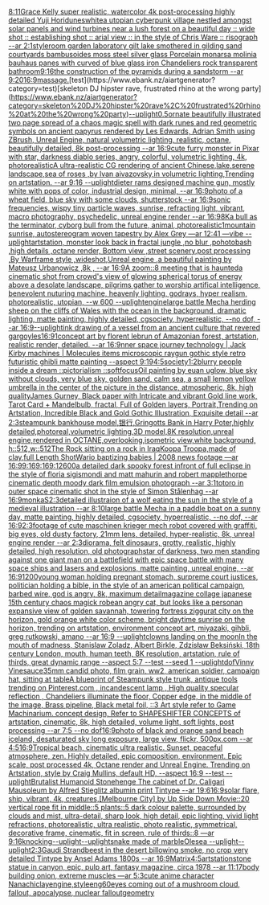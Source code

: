 [8:11](https://www.ebank.nz/aiartgenerator?category=8%3A11)[Grace Kelly super realistic, watercolor 4k post-processing highly detailed Yuji Hori](https://www.ebank.nz/aiartgenerator?category=Grace%20Kelly%20super%20realistic%2C%20watercolor%204k%20post-processing%20highly%20detailed%20Yuji%20Hori)[dunes](https://www.ebank.nz/aiartgenerator?category=dunes)[white](https://www.ebank.nz/aiartgenerator?category=white)[a utopian cyberpunk village nestled amongst solar panels and wind turbines near a lush forest on a beautiful day :: wide shot :: establishing shot :: arial view :: in the style of Chris Ware :: risograph --ar 2:1](https://www.ebank.nz/aiartgenerator?category=a%20utopian%20cyberpunk%20village%20nestled%20amongst%20solar%20panels%20and%20wind%20turbines%20near%20a%20lush%20forest%20on%20a%20beautiful%20day%20%3A%3A%20wide%20shot%20%3A%3A%20establishing%20shot%20%3A%3A%20arial%20view%20%3A%3A%20in%20the%20style%20of%20Chris%20Ware%20%3A%3A%20risograph%20--ar%202%3A1)[style](https://www.ebank.nz/aiartgenerator?category=style)[room garden laboratory  gilt lake  smothered in gilding sand courtyards bambusoides moss steel silver glass  Porcelain monarsa molinia bauhaus panes with  curved of blue glass iron Chandeliers  rock transparent bathroom](https://www.ebank.nz/aiartgenerator?category=room%20garden%20laboratory%20%20gilt%20lake%20%20smothered%20in%20gilding%20sand%20courtyards%20bambusoides%20moss%20steel%20silver%20glass%20%20Porcelain%20monarsa%20molinia%20bauhaus%20panes%20with%20%20curved%20of%20blue%20glass%20iron%20Chandeliers%20%20rock%20transparent%20bathroom)[9:16](https://www.ebank.nz/aiartgenerator?category=9%3A16)[the construction of the pyramids during a sandstorm --ar 9:20](https://www.ebank.nz/aiartgenerator?category=the%20construction%20of%20the%20pyramids%20during%20a%20sandstorm%20--ar%209%3A20)[16:9](https://www.ebank.nz/aiartgenerator?category=16%3A9)[massage.](https://www.ebank.nz/aiartgenerator?category=massage.)[test](https://www.ebank.nz/aiartgenerator?category=test)[skeleton DJ hipster rave, frustrated rhino at the wrong party](https://www.ebank.nz/aiartgenerator?category=skeleton%20DJ%20hipster%20rave%2C%20frustrated%20rhino%20at%20the%20wrong%20party)[--uplight](https://www.ebank.nz/aiartgenerator?category=--uplight)[0.5](https://www.ebank.nz/aiartgenerator?category=0.5)[ornate beautifully illustrated two page spread of a chaos magic spell with dark runes and red geometric symbols on ancient papyrus rendered by Les Edwards, Adrian Smith using ZBrush, Unreal Engine, natural volumetric lighting, realistic, octane, beautifully detailed, 8k post-processing --ar 16:9](https://www.ebank.nz/aiartgenerator?category=ornate%20beautifully%20illustrated%20two%20page%20spread%20of%20a%20chaos%20magic%20spell%20with%20dark%20runes%20and%20red%20geometric%20symbols%20on%20ancient%20papyrus%20rendered%20by%20Les%20Edwards%2C%20Adrian%20Smith%20using%20ZBrush%2C%20Unreal%20Engine%2C%20natural%20volumetric%20lighting%2C%20realistic%2C%20octane%2C%20beautifully%20detailed%2C%208k%20post-processing%20--ar%2016%3A9)[cute furry monster in Pixar with star, darkness diablo series, angry, colorful, volumetric lighting, 4k, photorealistic](https://www.ebank.nz/aiartgenerator?category=cute%20furry%20monster%20in%20Pixar%20with%20star%2C%20darkness%20diablo%20series%2C%20angry%2C%20colorful%2C%20volumetric%20lighting%2C%204k%2C%20photorealistic)[A ultra-realistic CG rendering of ancient Chinese,lake,serene landscape,sea of roses ,by lvan aivazovsky,in volumetric lighting,Trending on artstation.  --ar 9:16 --uplight](https://www.ebank.nz/aiartgenerator?category=A%20ultra-realistic%20CG%20rendering%20of%20ancient%20Chinese%2Clake%2Cserene%20landscape%2Csea%20of%20roses%20%2Cby%20lvan%20aivazovsky%2Cin%20volumetric%20lighting%2CTrending%20on%20artstation.%20%20--ar%209%3A16%20--uplight)[dieter rams designed machine gun, mostly white with pops of color, industrial design, minimal, --ar 16:9](https://www.ebank.nz/aiartgenerator?category=dieter%20rams%20designed%20machine%20gun%2C%20mostly%20white%20with%20pops%20of%20color%2C%20industrial%20design%2C%20minimal%2C%20--ar%2016%3A9)[photo of a wheat field, blue sky with some clouds, shutterstock --ar 16:9](https://www.ebank.nz/aiartgenerator?category=photo%20of%20a%20wheat%20field%2C%20blue%20sky%20with%20some%20clouds%2C%20shutterstock%20--ar%2016%3A9)[sonic frequencies, wispy tiny particle waves, sunrise, refracting light, vibrant, macro photography, psychedelic, unreal engine render --ar 16:9](https://www.ebank.nz/aiartgenerator?category=sonic%20frequencies%2C%20wispy%20tiny%20particle%20waves%2C%20sunrise%2C%20refracting%20light%2C%20vibrant%2C%20macro%20photography%2C%20psychedelic%2C%20unreal%20engine%20render%20--ar%2016%3A9)[8K](https://www.ebank.nz/aiartgenerator?category=8K)[a bull as the terminator, cyborg bull from the future, animal, photorealistic](https://www.ebank.nz/aiartgenerator?category=a%20bull%20as%20the%20terminator%2C%20cyborg%20bull%20from%20the%20future%2C%20animal%2C%20photorealistic)[1](https://www.ebank.nz/aiartgenerator?category=1)[mountain sunrise, autostereogram woven tapestry by Alex Grey —ar 12:41 —vibe --uplight](https://www.ebank.nz/aiartgenerator?category=mountain%20sunrise%2C%20autostereogram%20woven%20tapestry%20by%20Alex%20Grey%20%E2%80%94ar%2012%3A41%20%E2%80%94vibe%20--uplight)[artstation, monster look back in fractal jungle ,no blur  ,pohotobash ,high details  ,octane render, Bottom view ,street scenery,post processing ,By Warframe style ,wideshot,Unreal engine ,a beautiful painting by Mateusz Urbanowicz ,8k , --ar 16:9](https://www.ebank.nz/aiartgenerator?category=artstation%2C%20monster%20look%20back%20in%20fractal%20jungle%20%2Cno%20blur%20%20%2Cpohotobash%20%2Chigh%20details%20%20%2Coctane%20render%2C%20Bottom%20view%20%2Cstreet%20scenery%2Cpost%20processing%20%2CBy%20Warframe%20style%20%2Cwideshot%2CUnreal%20engine%20%2Ca%20beautiful%20painting%20by%20Mateusz%20Urbanowicz%20%2C8k%20%2C%20--ar%2016%3A9)[A zoom::8 meeting that is haunted](https://www.ebank.nz/aiartgenerator?category=A%20zoom%3A%3A8%20meeting%20that%20is%20haunted)[a cinematic shot from crowd's view of glowing spherical torus of energy above a desolate landscape, pilgrims gather to worship artifical intelligence, benevolent nuturing machine, heavenly lighting, godrays, hyper realism, photorealistic, utopian, --w 600 --uplight](https://www.ebank.nz/aiartgenerator?category=a%20cinematic%20shot%20from%20crowd%27s%20view%20of%20glowing%20spherical%20torus%20of%20energy%20above%20a%20desolate%20landscape%2C%20pilgrims%20gather%20to%20worship%20artifical%20intelligence%2C%20benevolent%20nuturing%20machine%2C%20heavenly%20lighting%2C%20godrays%2C%20hyper%20realism%2C%20photorealistic%2C%20utopian%2C%20--w%20600%20--uplight)[engine](https://www.ebank.nz/aiartgenerator?category=engine)[large battle Mecha herding sheep on the cliffs of Wales with the ocean in the background, dramatic lighting, matte painting, highly detailed, cgsociety, hyperrealistic, --no dof, --ar 16:9](https://www.ebank.nz/aiartgenerator?category=large%20battle%20Mecha%20herding%20sheep%20on%20the%20cliffs%20of%20Wales%20with%20the%20ocean%20in%20the%20background%2C%20dramatic%20lighting%2C%20matte%20painting%2C%20highly%20detailed%2C%20cgsociety%2C%20hyperrealistic%2C%20--no%20dof%2C%20--ar%2016%3A9)[--uplight](https://www.ebank.nz/aiartgenerator?category=--uplight)[ink drawing of a vessel from an ancient culture that revered gargoyles](https://www.ebank.nz/aiartgenerator?category=ink%20drawing%20of%20a%20vessel%20from%20an%20ancient%20culture%20that%20revered%20gargoyles)[16:9](https://www.ebank.nz/aiartgenerator?category=16%3A9)[1](https://www.ebank.nz/aiartgenerator?category=1)[concept art by florent lebrun of Amazonian forest, artstation, realistic render, detailed. --ar 16:9](https://www.ebank.nz/aiartgenerator?category=concept%20art%20by%20florent%20lebrun%20of%20Amazonian%20forest%2C%20artstation%2C%20realistic%20render%2C%20detailed.%20--ar%2016%3A9)[nner space journey  technology | Jack Kirby machines | Molecules items microscopic raygun gothic style retro futuristic  ghibli matte painting --aspect 9:19](https://www.ebank.nz/aiartgenerator?category=nner%20space%20journey%20%20technology%20%7C%20Jack%20Kirby%20machines%20%7C%20Molecules%20items%20microscopic%20raygun%20gothic%20style%20retro%20futuristic%20%20ghibli%20matte%20painting%20--aspect%209%3A19)[4:5](https://www.ebank.nz/aiartgenerator?category=4%3A5)[society](https://www.ebank.nz/aiartgenerator?category=society)[1:2](https://www.ebank.nz/aiartgenerator?category=1%3A2)[blurry people inside a dream ::pictorialism ::softfocus](https://www.ebank.nz/aiartgenerator?category=blurry%20people%20inside%20a%20dream%20%3A%3Apictorialism%20%3A%3Asoftfocus)[Oil painting by euan uglow, blue sky without clouds, very blue sky, golden sand, calm sea, a small lemon yellow umbrella in the center of the picture in the distance, atmospheric, 8k, high quality](https://www.ebank.nz/aiartgenerator?category=Oil%20painting%20by%20euan%20uglow%2C%20blue%20sky%20without%20clouds%2C%20very%20blue%20sky%2C%20golden%20sand%2C%20calm%20sea%2C%20a%20small%20lemon%20yellow%20umbrella%20in%20the%20center%20of%20the%20picture%20in%20the%20distance%2C%20atmospheric%2C%208k%2C%20high%20quality)[James Gurney, Black paper with Intricate and vibrant Gold line work, Tarot Card + Mandelbulb, fractal, Full of Golden layers, Portrait,Trending on Artstation, Incredible Black and Gold Gothic Illustration, Exquisite detail --ar 2:3](https://www.ebank.nz/aiartgenerator?category=James%20Gurney%2C%20Black%20paper%20with%20Intricate%20and%20vibrant%20Gold%20line%20work%2C%20Tarot%20Card%20%2B%20Mandelbulb%2C%20fractal%2C%20Full%20of%20Golden%20layers%2C%20Portrait%2CTrending%20on%20Artstation%2C%20Incredible%20Black%20and%20Gold%20Gothic%20Illustration%2C%20Exquisite%20detail%20--ar%202%3A3)[steampunk bankhouse model,银行,Gringotts Bank in Harry Poter,highly detailed,photoreal,volumetric lighting,3D model,8K resolution,unreal engine,rendered in OCTANE,overlooking,isometric view,white background, h::512,w::512](https://www.ebank.nz/aiartgenerator?category=steampunk%20bankhouse%20model%2C%E9%93%B6%E8%A1%8C%2CGringotts%20Bank%20in%20Harry%20Poter%2Chighly%20detailed%2Cphotoreal%2Cvolumetric%20lighting%2C3D%20model%2C8K%20resolution%2Cunreal%20engine%2Crendered%20in%20OCTANE%2Coverlooking%2Cisometric%20view%2Cwhite%20background%2C%20h%3A%3A512%2Cw%3A%3A512)[The Rock sitting on a rock in Iraq](https://www.ebank.nz/aiartgenerator?category=The%20Rock%20sitting%20on%20a%20rock%20in%20Iraq)[Koopa Troopa,made of clay,full Length Shot](https://www.ebank.nz/aiartgenerator?category=Koopa%20Troopa%2Cmade%20of%20clay%2Cfull%20Length%20Shot)[Wario baptizing babies | 2008 news footage —ar 16:9](https://www.ebank.nz/aiartgenerator?category=Wario%20baptizing%20babies%20%7C%202008%20news%20footage%20%E2%80%94ar%2016%3A9)[9:16](https://www.ebank.nz/aiartgenerator?category=9%3A16)[9:16](https://www.ebank.nz/aiartgenerator?category=9%3A16)[9:12](https://www.ebank.nz/aiartgenerator?category=9%3A12)[600](https://www.ebank.nz/aiartgenerator?category=600)[a detailed dark spooky forest infront of full eclipse in the style of floria sigismondi and matt mahurin and robert mapplethorpe cinematic depth moody dark film emulsion photograph --ar 3:1](https://www.ebank.nz/aiartgenerator?category=a%20detailed%20dark%20spooky%20forest%20infront%20of%20full%20eclipse%20in%20the%20style%20of%20floria%20sigismondi%20and%20matt%20mahurin%20and%20robert%20mapplethorpe%20cinematic%20depth%20moody%20dark%20film%20emulsion%20photograph%20--ar%203%3A1)[totoro in outer space cinematic shot in the style of Simon Stålenhag --ar 16:9](https://www.ebank.nz/aiartgenerator?category=totoro%20in%20outer%20space%20cinematic%20shot%20in%20the%20style%20of%20Simon%20St%C3%A5lenhag%20--ar%2016%3A9)[monkaS](https://www.ebank.nz/aiartgenerator?category=monkaS)[2:3](https://www.ebank.nz/aiartgenerator?category=2%3A3)[detailed illustraion of a wolf eating the sun in the style of a medieval illustration --ar 8:10](https://www.ebank.nz/aiartgenerator?category=detailed%20illustraion%20of%20a%20wolf%20eating%20the%20sun%20in%20the%20style%20of%20a%20medieval%20illustration%20--ar%208%3A10)[large battle Mecha in a paddle boat on a sunny day, matte painting, highly detailed, cgsociety, hyperrealistic, --no dof, --ar 16:9](https://www.ebank.nz/aiartgenerator?category=large%20battle%20Mecha%20in%20a%20paddle%20boat%20on%20a%20sunny%20day%2C%20matte%20painting%2C%20highly%20detailed%2C%20cgsociety%2C%20hyperrealistic%2C%20--no%20dof%2C%20--ar%2016%3A9)[2:3](https://www.ebank.nz/aiartgenerator?category=2%3A3)[footage of cute maschinen krieger mech robot covered with graffiti, big eyes, old dusty factory, 21mm lens, detailed, hyper-realistic, 8k, unreal engine render --ar 2:3](https://www.ebank.nz/aiartgenerator?category=footage%20of%20cute%20maschinen%20krieger%20mech%20robot%20covered%20with%20graffiti%2C%20big%20eyes%2C%20old%20dusty%20factory%2C%2021mm%20lens%2C%20detailed%2C%20hyper-realistic%2C%208k%2C%20unreal%20engine%20render%20--ar%202%3A3)[diorama, felt dinosaurs, grotty, realistic, highly detailed, high resolution, old photograph](https://www.ebank.nz/aiartgenerator?category=diorama%2C%20felt%20dinosaurs%2C%20grotty%2C%20realistic%2C%20highly%20detailed%2C%20high%20resolution%2C%20old%20photograph)[star of darkness, two men standing against one giant man on a battlefield with epic space battle with many space ships and lasers and explosions, matte painting, unreal engine, --ar 16:9](https://www.ebank.nz/aiartgenerator?category=star%20of%20darkness%2C%20two%20men%20standing%20against%20one%20giant%20man%20on%20a%20battlefield%20with%20epic%20space%20battle%20with%20many%20space%20ships%20and%20lasers%20and%20explosions%2C%20matte%20painting%2C%20unreal%20engine%2C%20--ar%2016%3A9)[1200](https://www.ebank.nz/aiartgenerator?category=1200)[young woman holding pregnant stomach, surpreme court justices, politician holding a bible, in the style of an american political campaign, barbed wire, god is angry, 8k, maximum detail](https://www.ebank.nz/aiartgenerator?category=young%20woman%20holding%20pregnant%20stomach%2C%20surpreme%20court%20justices%2C%20politician%20holding%20a%20bible%2C%20in%20the%20style%20of%20an%20american%20political%20campaign%2C%20barbed%20wire%2C%20god%20is%20angry%2C%208k%2C%20maximum%20detail)[magazine collage japanese 15th century chaos magick robe](https://www.ebank.nz/aiartgenerator?category=magazine%20collage%20japanese%2015th%20century%20chaos%20magick%20robe)[an angry cat, but looks like a person](https://www.ebank.nz/aiartgenerator?category=an%20angry%20cat%2C%20but%20looks%20like%20a%20person)[an expansive view of golden savannah, towering fortress ziggurat city on the horizon, gold orange white color scheme, bright daytime sunrise on the horizon, trending on artstation, environment concept art, miyazaki, gihbli, greg rutkowski, amano --ar 16:9 --uplight](https://www.ebank.nz/aiartgenerator?category=an%20expansive%20view%20of%20golden%20savannah%2C%20towering%20fortress%20ziggurat%20city%20on%20the%20horizon%2C%20gold%20orange%20white%20color%20scheme%2C%20bright%20daytime%20sunrise%20on%20the%20horizon%2C%20trending%20on%20artstation%2C%20environment%20concept%20art%2C%20miyazaki%2C%20gihbli%2C%20greg%20rutkowski%2C%20amano%20--ar%2016%3A9%20--uplight)[clowns landing on the moon](https://www.ebank.nz/aiartgenerator?category=clowns%20landing%20on%20the%20moon)[In the mouth of madness, Stanislaw Zoladz, Albert Birkle, Zdzisław Beksiński, 18th century London, mouth, human teeth, 8K resolution, artstation, rule of thirds, great dynamic range --aspect 5:7 --test --seed 1 --uplight](https://www.ebank.nz/aiartgenerator?category=In%20the%20mouth%20of%20madness%2C%20Stanislaw%20Zoladz%2C%20Albert%20Birkle%2C%20Zdzis%C5%82aw%20Beksi%C5%84ski%2C%2018th%20century%20London%2C%20mouth%2C%20human%20teeth%2C%208K%20resolution%2C%20artstation%2C%20rule%20of%20thirds%2C%20great%20dynamic%20range%20--aspect%205%3A7%20--test%20--seed%201%20--uplight)[dof](https://www.ebank.nz/aiartgenerator?category=dof)[Vinny Vinesauce](https://www.ebank.nz/aiartgenerator?category=Vinny%20Vinesauce)[35mm candid photo, film grain, ww2, american soldier, campaign hat, sitting at table](https://www.ebank.nz/aiartgenerator?category=35mm%20candid%20photo%2C%20film%20grain%2C%20ww2%2C%20american%20soldier%2C%20campaign%20hat%2C%20sitting%20at%20table)[A blueprint of Steampunk style trunk,   antique tools trending on Pinterest.com  ,  incandescent lamp , High quality specular reflection ,  Chandeliers illuminate the floor, Copper  edge, in the middle of the image, Brass pipeline,  Black metal foil,  ::3  Art style refer to Game Machinarium.  concept design, Refer to SHAPESHIFTER CONCEPTS  of artstation, cinematic,  8k, high detailed,  volume light,  soft lights,  post processing    --ar 7:5   --no dof](https://www.ebank.nz/aiartgenerator?category=A%20blueprint%20of%20Steampunk%20style%20trunk%2C%20%20%20antique%20tools%20trending%20on%20Pinterest.com%20%20%2C%20%20incandescent%20lamp%20%2C%20High%20quality%20specular%20reflection%20%2C%20%20Chandeliers%20illuminate%20the%20floor%2C%20Copper%20%20edge%2C%20in%20the%20middle%20of%20the%20image%2C%20Brass%20pipeline%2C%20%20Black%20metal%20foil%2C%20%20%3A%3A3%20%20Art%20style%20refer%20to%20Game%20Machinarium.%20%20concept%20design%2C%20Refer%20to%20SHAPESHIFTER%20CONCEPTS%20%20of%20artstation%2C%20cinematic%2C%20%208k%2C%20high%20detailed%2C%20%20volume%20light%2C%20%20soft%20lights%2C%20%20post%20processing%20%20%20%20--ar%207%3A5%20%20%20--no%20dof)[16:9](https://www.ebank.nz/aiartgenerator?category=16%3A9)[photo of black and orange sand beach iceland, desaturated sky long exposure, large view, flickr, 500px.com --ar 4:5](https://www.ebank.nz/aiartgenerator?category=photo%20of%20black%20and%20orange%20sand%20beach%20iceland%2C%20desaturated%20sky%20long%20exposure%2C%20large%20view%2C%20flickr%2C%20500px.com%20--ar%204%3A5)[16:9](https://www.ebank.nz/aiartgenerator?category=16%3A9)[Tropical beach, cinematic ultra realistic. Sunset, peaceful atmosphere, zen. Highly detailed, epic composition, environment. Epic scale, post processed 4k, Octane render and Unreal Engine. Trending on Artstation, style by Craig Mullins, default HD, --aspect 16:9 --test --uplight](https://www.ebank.nz/aiartgenerator?category=Tropical%20beach%2C%20cinematic%20ultra%20realistic.%20Sunset%2C%20peaceful%20atmosphere%2C%20zen.%20Highly%20detailed%2C%20epic%20composition%2C%20environment.%20Epic%20scale%2C%20post%20processed%204k%2C%20Octane%20render%20and%20Unreal%20Engine.%20Trending%20on%20Artstation%2C%20style%20by%20Craig%20Mullins%2C%20default%20HD%2C%20--aspect%2016%3A9%20--test%20--uplight)[Brutalist Humanoid Stonehenge The cabinet of Dr. Caligari Mausoleum by Alfred Stieglitz albumin print Tintype --ar 19:6](https://www.ebank.nz/aiartgenerator?category=Brutalist%20Humanoid%20Stonehenge%20The%20cabinet%20of%20Dr.%20Caligari%20Mausoleum%20by%20Alfred%20Stieglitz%20albumin%20print%20Tintype%20--ar%2019%3A6)[16:9](https://www.ebank.nz/aiartgenerator?category=16%3A9)[solar flare, ship, vibrant, 4k, creatures,](https://www.ebank.nz/aiartgenerator?category=solar%20flare%2C%20ship%2C%20vibrant%2C%204k%2C%20creatures%2C)[[Melbourne City] by Up Side Down Movie::20 vertical rope fit in middle::5 plants::5 dark colour palette, surrounded by clouds and mist, ultra-detail, sharp look, high detail, epic lighting, vivid light refractions, photorealistic, ultra realistic, photo realistic, symmetrical, decorative frame, cinematic, fit in screen, rule of thirds::8 —ar 9:16](https://www.ebank.nz/aiartgenerator?category=%5BMelbourne%20City%5D%20by%20Up%20Side%20Down%20Movie%3A%3A20%20vertical%20rope%20fit%20in%20middle%3A%3A5%20plants%3A%3A5%20dark%20colour%20palette%2C%20surrounded%20by%20clouds%20and%20mist%2C%20ultra-detail%2C%20sharp%20look%2C%20high%20detail%2C%20epic%20lighting%2C%20vivid%20light%20refractions%2C%20photorealistic%2C%20ultra%20realistic%2C%20photo%20realistic%2C%20symmetrical%2C%20decorative%20frame%2C%20cinematic%2C%20fit%20in%20screen%2C%20rule%20of%20thirds%3A%3A8%20%E2%80%94ar%209%3A16)[knocking](https://www.ebank.nz/aiartgenerator?category=knocking)[--uplight](https://www.ebank.nz/aiartgenerator?category=--uplight)[--uplight](https://www.ebank.nz/aiartgenerator?category=--uplight)[snake made of marble](https://www.ebank.nz/aiartgenerator?category=snake%20made%20of%20marble)[Olesea --uplight](https://www.ebank.nz/aiartgenerator?category=Olesea%20--uplight)[--uplight](https://www.ebank.nz/aiartgenerator?category=--uplight)[2:3](https://www.ebank.nz/aiartgenerator?category=2%3A3)[Gaudi Strandbeest in the desert billowing smoke,  no crop very detailed Tintype by Ansel Adams 1800s --ar 16:9](https://www.ebank.nz/aiartgenerator?category=Gaudi%20Strandbeest%20in%20the%20desert%20billowing%20smoke%2C%20%20no%20crop%20very%20detailed%20Tintype%20by%20Ansel%20Adams%201800s%20--ar%2016%3A9)[Matrix](https://www.ebank.nz/aiartgenerator?category=Matrix)[4:5](https://www.ebank.nz/aiartgenerator?category=4%3A5)[artstation](https://www.ebank.nz/aiartgenerator?category=artstation)[stone statue in canyon, epic, pulp art, fantasy magazine, circa 1978 --ar 11:17](https://www.ebank.nz/aiartgenerator?category=stone%20statue%20in%20canyon%2C%20epic%2C%20pulp%20art%2C%20fantasy%20magazine%2C%20circa%201978%20--ar%2011%3A17)[body building onion, extreme muscles —ar 5:3](https://www.ebank.nz/aiartgenerator?category=body%20building%20onion%2C%20extreme%20muscles%20%E2%80%94ar%205%3A3)[cute anime character Nanachi](https://www.ebank.nz/aiartgenerator?category=cute%20anime%20character%20Nanachi)[clay](https://www.ebank.nz/aiartgenerator?category=clay)[engine,](https://www.ebank.nz/aiartgenerator?category=engine%2C)[style](https://www.ebank.nz/aiartgenerator?category=style)[eng](https://www.ebank.nz/aiartgenerator?category=eng)[60](https://www.ebank.nz/aiartgenerator?category=60)[eyes coming out of a mushroom cloud, fallout, apocalypse, nuclear fallout](https://www.ebank.nz/aiartgenerator?category=eyes%20coming%20out%20of%20a%20mushroom%20cloud%2C%20fallout%2C%20apocalypse%2C%20nuclear%20fallout)[geometry](https://www.ebank.nz/aiartgenerator?category=geometry)